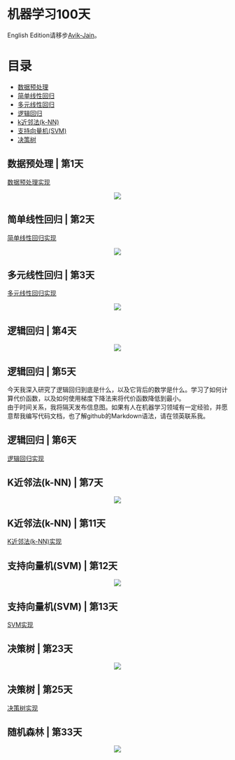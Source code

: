 # 机器学习100天

English Edition请移步[Avik-Jain](https://github.com/Avik-Jain/100-Days-Of-ML-Code)。

# 目录
- [数据预处理](#数据预处理--第1天)
- [简单线性回归](#简单线性回归--第2天)
- [多元线性回归](#多元线性回归--第3天)
- [逻辑回归](#逻辑回归--第4天)
- [k近邻法(k-NN)](#k近邻法k-nn--第7天)
- [支持向量机(SVM)](#支持向量机svm--第12天)
- [决策树](#决策树--第23天)

## 数据预处理 | 第1天

[数据预处理实现](https://github.com/MachineLearning100/100-Days-Of-ML-Code/blob/master/Code/Day%201_Data_Preprocessing.md)

<p align="center">
  <img src="https://github.com/MachineLearning100/100-Days-Of-ML-Code/blob/master/Info-graphs/Day%201.jpg">
</p>

## 简单线性回归 | 第2天

[简单线性回归实现](https://github.com/MachineLearning100/100-Days-Of-ML-Code/blob/master/Code/Day2_Simple_Linear_Regression.md)

<p align="center">
  <img src="https://github.com/wengJJ/100-Days-Of-ML-Code/blob/master/Info-graphs/Day%202.jpg">
</p>

## 多元线性回归 | 第3天

[多元线性回归实现](https://github.com/MachineLearning100/100-Days-Of-ML-Code/blob/master/Code/Day3_Multiple_Linear_Regression.md)

<p align="center">
  <img src="https://github.com/MachineLearning100/100-Days-Of-ML-Code/blob/master/Info-graphs/Day%203.png">
</p>

## 逻辑回归 | 第4天

<p align="center">
  <img src="https://github.com/MachineLearning100/100-Days-Of-ML-Code/blob/master/Info-graphs/Day%204.jpg">
</p>

## 逻辑回归 | 第5天

今天我深入研究了逻辑回归到底是什么，以及它背后的数学是什么。学习了如何计算代价函数，以及如何使用梯度下降法来将代价函数降低到最小。<br>
由于时间关系，我将隔天发布信息图。如果有人在机器学习领域有一定经验，并愿意帮我编写代码文档，也了解github的Markdown语法，请在领英联系我。

## 逻辑回归 | 第6天

[逻辑回归实现](https://github.com/MachineLearning100/100-Days-Of-ML-Code/blob/master/Code/Day%206_Logistic_Regression.md)

## K近邻法(k-NN) | 第7天

<p align="center">
  <img src="https://github.com/MachineLearning100/100-Days-Of-ML-Code/blob/master/Info-graphs/Day%207.jpg">
</p>

## K近邻法(k-NN) | 第11天

[K近邻法(k-NN)实现](https://github.com/MachineLearning100/100-Days-Of-ML-Code/blob/master/Code/Day%2011_K-NN.md)

## 支持向量机(SVM) | 第12天

<p align="center">
  <img src="https://github.com/MachineLearning100/100-Days-Of-ML-Code/blob/master/Info-graphs/Day%2012.jpg">
</p>

## 支持向量机(SVM) | 第13天

[SVM实现](https://github.com/MachineLearning100/100-Days-Of-ML-Code/blob/master/Code/Day%2013_SVM.md)


## 决策树 | 第23天

<p align="center">
  <img src="https://github.com/MachineLearning100/100-Days-Of-ML-Code/blob/master/Info-graphs/Day%2023%20-%20Chinese.jpg">
</p>

## 决策树 | 第25天

[决策树实现](https://github.com/MachineLearning100/100-Days-Of-ML-Code/blob/master/Code/Day%2025%20Decision_Tree.md)

## 随机森林 | 第33天

<p align="center">
  <img src="https://github.com/MachineLearning100/100-Days-Of-ML-Code/blob/master/Info-graphs/Day%2033.jpg?raw=true">
</p>
